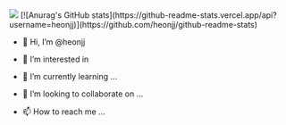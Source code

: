 

<img src="https://img.shields.io/badge/Firebase-FFCA28?style=flat-square&logo=firebase&logoColor=white"/>
[![Anurag's GitHub stats](https://github-readme-stats.vercel.app/api?username=heonjj)](https://github.com/heonjj/github-readme-stats)


- 👋 Hi, I’m @heonjj
- 👀 I’m interested in 


- 🌱 I’m currently learning ...
- 💞️ I’m looking to collaborate on ...
- 📫 How to reach me ...

<!---
heonjj/heonjj is a ✨ special ✨ repository because its `README.md` (this file) appears on your GitHub profile.
You can click the Preview link to take a look at your changes.
--->
